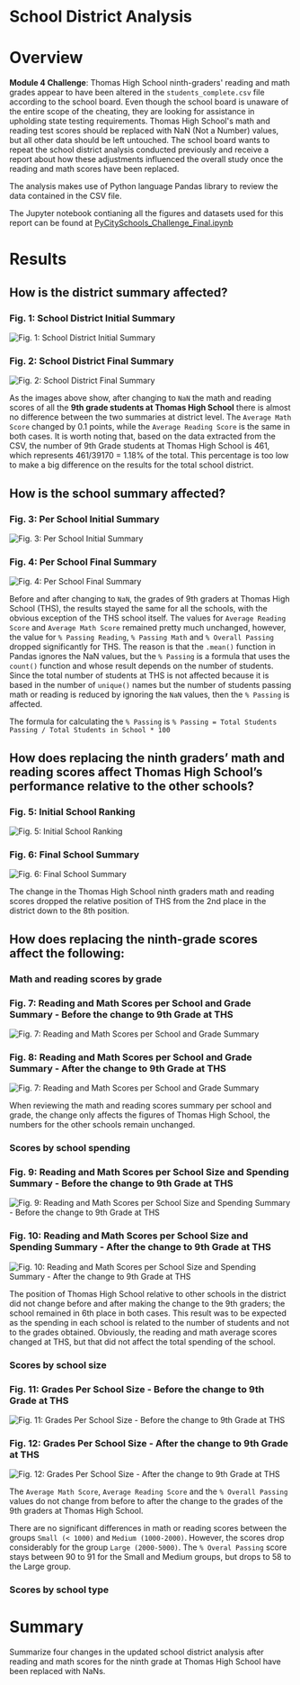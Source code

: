 # School District Analysis

# Overview

**Module 4 Challenge**: Thomas High School ninth-graders' reading and math grades appear to have been altered in the `students_complete.csv` file according to the school board. Even though the school board is unaware of the entire scope of the cheating, they are looking for assistance in upholding state testing requirements. Thomas High School's math and reading test scores should be replaced with NaN (Not a Number) values, but all other data should be left untouched. The school board wants to repeat the school district analysis conducted previously and receive a report about how these adjustments influenced the overall study once the reading and math scores have been replaced.

The analysis makes use of Python language Pandas library to review the data contained in the CSV file.

The Jupyter notebook contianing all the figures and datasets used for this report can be found at [PyCitySchools_Challenge_Final.ipynb](https://github.com/Peteresis/School_District_Analysis/blob/d692a11b75aac6d443415a7de0df3ded2d042fe7/PyCitySchools_Challenge_Final.ipynb)


# Results

## How is the district summary affected?

### **Fig. 1: School District Initial Summary**
![Fig. 1: School District Initial Summary](https://github.com/Peteresis/School_District_Analysis/blob/557a025e6e36ab12d7db77f577904ec7ee1d5184/Resources/Disctrict%20Summary%20Before.png)

### **Fig. 2: School District Final Summary**
![Fig. 2: School District Final Summary](https://github.com/Peteresis/School_District_Analysis/blob/557a025e6e36ab12d7db77f577904ec7ee1d5184/Resources/Disctrict%20Summary%20After.png)

As the images above show, after changing to `NaN` the math and reading scores of all the **9th grade students at Thomas High School** there is almost no difference between the two summaries at district level.  The `Average Math Score` changed by 0.1 points, while the `Average Reading Score` is the same in both cases. It is worth noting that, based on the data extracted from the CSV, the number of 9th Grade students at Thomas High School is 461, which represents 461/39170 = 1.18% of the total.  This percentage is too low to make a big difference on the results for the total school district.

## How is the school summary affected?

### **Fig. 3: Per School Initial Summary**
![Fig. 3: Per School Initial Summary](https://github.com/Peteresis/School_District_Analysis/blob/a76ae9bb01ec3fc786d39876b56ee28787bf2379/Resources/Per%20School%20Summary%20Before.png)

### **Fig. 4: Per School Final Summary**
![Fig. 4: Per School Final Summary](https://github.com/Peteresis/School_District_Analysis/blob/a86c3c8665f038fee063711fb09df349dd6db4dc/Resources/Per%20School%20Summary%20After.png)

Before and after changing to `NaN`, the grades of 9th graders at Thomas High School (THS), the results stayed the same for all the schools, with the obvious exception of the THS school itself.  The values for `Average Reading Score` and `Average Math Score` remained pretty much unchanged, however, the value for `% Passing Reading`, `% Passing Math` and `% Overall Passing` dropped significantly for THS.  The reason is that the `.mean()` function in Pandas ignores the NaN values, but the `% Passing` is a formula that uses the `count()` function and whose result depends on the number of students.  Since the total number of students at THS is not affected because it is based in the number of `unique()` names but the number of students passing math or reading is reduced by ignoring the `NaN` values, then the `% Passing` is affected.

The formula for calculating the `% Passing` is `% Passing = Total Students Passing / Total Students in School * 100`


## How does replacing the ninth graders’ math and reading scores affect Thomas High School’s performance relative to the other schools?

### **Fig. 5: Initial School Ranking**
![Fig. 5: Initial School Ranking](https://github.com/Peteresis/School_District_Analysis/blob/b4a6fd16c4b25c62126efaa293da046975ccd1df/Resources/School%20Ranking%20Before.png)

### **Fig. 6: Final School Summary**
![Fig. 6: Final School Summary](https://github.com/Peteresis/School_District_Analysis/blob/b4a6fd16c4b25c62126efaa293da046975ccd1df/Resources/School%20Ranking%20After.png)

The change in the Thomas High School ninth graders math and reading scores dropped the relative position of THS from the 2nd place in the district down to the 8th position.

## How does replacing the ninth-grade scores affect the following:

### Math and reading scores by grade

### **Fig. 7: Reading and Math Scores per School and Grade Summary - Before the change to 9th Grade at THS**
![Fig. 7: Reading and Math Scores per School and Grade Summary](https://github.com/Peteresis/School_District_Analysis/blob/dbd73fdbf25de8d7e581d4138e2f4720eb0d351d/Resources/Reading%20and%20Math%20Before.png)

### **Fig. 8: Reading and Math Scores per School and Grade Summary - After the change to 9th Grade at THS**
![Fig. 7: Reading and Math Scores per School and Grade Summary](https://github.com/Peteresis/School_District_Analysis/blob/dbd73fdbf25de8d7e581d4138e2f4720eb0d351d/Resources/Reading%20and%20Math%20After.png)

When reviewing the math and reading scores summary per school and grade, the change only affects the figures of Thomas High School, the numbers for the other schools remain unchanged.

### Scores by school spending

### **Fig. 9: Reading and Math Scores per School Size and Spending Summary - Before the change to 9th Grade at THS**
![Fig. 9: Reading and Math Scores per School Size and Spending Summary - Before the change to 9th Grade at THS](https://github.com/Peteresis/School_District_Analysis/blob/24ed7353f2666fc60e020768283d5abbd27c199c/Resources/Scores%20by%20School%20Spending%20Before.png)

### **Fig. 10: Reading and Math Scores per School Size and Spending Summary - After the change to 9th Grade at THS**
![Fig. 10: Reading and Math Scores per School Size and Spending Summary - After the change to 9th Grade at THS](https://github.com/Peteresis/School_District_Analysis/blob/24ed7353f2666fc60e020768283d5abbd27c199c/Resources/Scores%20by%20School%20Spending%20After.png)

The position of Thomas High School relative to other schools in the district did not change before and after making the change to the 9th graders; the school remained in 6th place in both cases.  This result was to be expected as the spending in each school is related to the number of students and not to the grades obtained.  Obviously, the reading and math average scores changed at THS, but that did not affect the total spending of the school.

### Scores by school size

### **Fig. 11: Grades Per School Size - Before the change to 9th Grade at THS**
![Fig. 11: Grades Per School Size - Before the change to 9th Grade at THS](https://github.com/Peteresis/School_District_Analysis/blob/f81e781ea6f9334e1f38da6df1eee945b36525ea/Resources/Spending%20Per%20School%20Size%20Before.png)

### **Fig. 12: Grades Per School Size - After the change to 9th Grade at THS**
![Fig. 12: Grades Per School Size - After the change to 9th Grade at THS](https://github.com/Peteresis/School_District_Analysis/blob/9473532f42a9d1dd9012cf10f116b3a5d5f0ab48/Resources/Spending%20Per%20School%20Size%20After.png)

The `Average Math Score`, `Average Reading Score` and the `% Overall Passing` values do not change from before to after the change to the grades of the 9th graders at Thomas High School.

There are no significant differences in math or reading scores between the groups `Small (< 1000)` and `Medium (1000-2000)`.  However, the scores drop considerably for the group `Large (2000-5000)`.  The `% Overal Passing` score stays between 90 to 91 for the Small and Medium groups, but drops to 58 to the Large group. 

### Scores by school type


# Summary

Summarize four changes in the updated school district analysis after reading and math scores for the ninth grade at Thomas High School have been replaced with NaNs.
